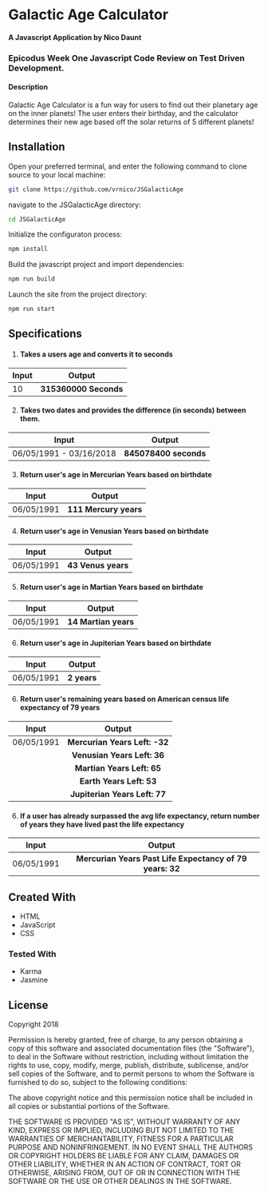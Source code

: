 Galactic Age Calculator
==========
#### A Javascript Application by Nico Daunt

### Epicodus Week One Javascript Code Review on Test Driven Development.

#### Description

Galactic Age Calculator is a fun way for users to find out their planetary age on the inner planets! The user enters their birthday, and the calculator determines their new age based off the solar returns of 5 different planets! 

## Installation

Open your preferred terminal, and enter the following command to clone source to your local machine:
```sh
git clone https://github.com/vrnico/JSGalacticAge
```

navigate to the JSGalacticAge directory:
```sh
cd JSGalacticAge
```

Initialize the configuraton process:
```sh
npm install
```

Build the javascript project and import dependencies:
```sh
npm run build
```

Launch the site from the project directory:
```sh
npm run start
```

## Specifications

1. #### Takes a users age and converts it to seconds

| Input      | Output           |
| ------------- |:-------------:|
| 10     | **315360000 Seconds** |

2. #### Takes two dates and provides the difference (in seconds) between them.

| Input      | Output           |
| ------------- |:-------------:|
| 06/05/1991 - 03/16/2018    | **845078400 seconds** |

3. #### Return user's age in Mercurian Years based on birthdate

| Input      | Output           |
| ------------- |:-------------:|
| 06/05/1991     | **111 Mercury years** |

4. #### Return user's age in Venusian Years based on birthdate

| Input      | Output           |
| ------------- |:-------------:|
| 06/05/1991     | **43 Venus years** |

5. #### Return user's age in Martian Years based on birthdate

| Input      | Output           |
| ------------- |:-------------:|
| 06/05/1991     | **14 Martian years** |

6. #### Return user's age in Jupiterian Years based on birthdate

| Input      | Output           |
| ------------- |:-------------:|
| 06/05/1991     | **2 years** |

6. #### Return user's remaining years based on American census life expectancy of 79 years

| Input      | Output           |
| ------------- |:-------------:|
| 06/05/1991     |  **Mercurian Years Left: -32**  |
|    |  **Venusian Years Left: 36**  |
|      |  **Martian Years Left: 65**  |
|     |  **Earth Years Left: 53**  |
|    |  **Jupiterian Years Left: 77**  |

6. #### If a user has already surpassed the avg life expectancy, return number of years they have lived past the life expectancy
| Input      | Output           |
| ------------- |:-------------:|
| 06/05/1991     |  **Mercurian Years Past Life Expectancy of 79 years: 32**  




## Created With
* HTML
* JavaScript
* CSS
###  Tested With
* Karma
* Jasmine







## License
Copyright 2018

Permission is hereby granted, free of charge, to any person obtaining a copy of this software and associated documentation files (the "Software"), to deal in the Software without restriction, including without limitation the rights to use, copy, modify, merge, publish, distribute, sublicense, and/or sell copies of the Software, and to permit persons to whom the Software is furnished to do so, subject to the following conditions:

The above copyright notice and this permission notice shall be included in all copies or substantial portions of the Software.

THE SOFTWARE IS PROVIDED "AS IS", WITHOUT WARRANTY OF ANY KIND, EXPRESS OR IMPLIED, INCLUDING BUT NOT LIMITED TO THE WARRANTIES OF MERCHANTABILITY, FITNESS FOR A PARTICULAR PURPOSE AND NONINFRINGEMENT. IN NO EVENT SHALL THE AUTHORS OR COPYRIGHT HOLDERS BE LIABLE FOR ANY CLAIM, DAMAGES OR OTHER LIABILITY, WHETHER IN AN ACTION OF CONTRACT, TORT OR OTHERWISE, ARISING FROM, OUT OF OR IN CONNECTION WITH THE SOFTWARE OR THE USE OR OTHER DEALINGS IN THE SOFTWARE.
